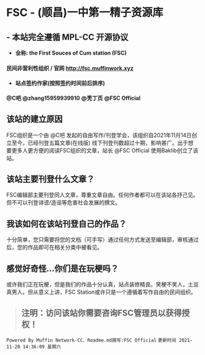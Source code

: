 # FSC - (顺昌)一中第一精子资源库
## - 本站完全遵循 MPL-CC 开源协议
- **全称: the First Souces of Cum station (FSC)**
#### 民间非营利性组织 / 官网 **http://fsc.muffinwork.xyz**

- ####  站点签约作家(按照签约时间前后排序)
**@C吧**
**@zhang15959939910**
**@秃丁页**
**@FSC Official**

## 该站的建立原因
FSC组织是一个由 @C吧 发起的自由写作/刊登学会，该组织自2021年11月14日创立至今，已经刊登五篇文章(在线版)  线下刊登刊数超过十期，影响甚广。出于想要更多人更方便的阅读FSC组织的文章，站长 @FSC Official 使用Baklib创立了该站。
## 该站主要刊登什么文章？
FSC编辑部主要刊登同人文章，尊重文章自由。任何作者都可以在该站各抒己见。但不可以刊登诽谤/造谣等危害社会发展的撰文。
## 我该如何在该站刊登自己的作品？
十分简单，您只需要将您的文档（可手写）通过任何方式发送至编辑部，审核通过后，您的作品即可在相关分类中被看见。
## 感觉好奇怪...你们是在玩梗吗？
或许我们正在玩梗，但是我们的作品十分认真，站点装修精良。笑梗不笑人，土豆真男人。但从意义上讲，FSC Station或许只是一个遵循着写作自由的民间组织。
> ## 注明：访问该站你需要咨询FSC管理员以获得授权！
`Powered By Muffin Network-CC、Readme.md撰写:FSC Official`
`更新时间 2021-11-20 14:36:09 星期六`
